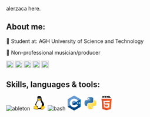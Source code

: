 alerzaca here.

## About me:

:book: Student at: AGH University of Science and Technology

:musical_keyboard: Non-professional musician/producer

<img src="https://vectorflags.s3.amazonaws.com/flags/org-lgbt-button-01.png" width="20" height="20"/> <img src="https://vectorflags.s3.amazonaws.com/flags/pl-button-01.png" width="20" height="20" />  <img src="https://vectorflags.s3.amazonaws.com/flags/uk-button-01.png" width="20" height="20" />  <img src="https://vectorflags.s3.amazonaws.com/flags/ru-button-01.png" width="20" height="20" />  <img src="https://vectorflags.s3.amazonaws.com/flags/es-button-01.png" width="20" height="20"/>

## Skills, languages & tools:

<img src="https://upload.wikimedia.org/wikipedia/commons/b/bf/Ableton_Live_logo.png" alt="ableton" width="40" height="40"/> <img src="https://raw.githubusercontent.com/devicons/devicon/master/icons/linux/linux-original.svg" alt="linux" width="40" height="40"/> <img src="https://www.vectorlogo.zone/logos/gnu_bash/gnu_bash-icon.svg" alt="bash" width="40" height="40"/> <img src="https://raw.githubusercontent.com/devicons/devicon/master/icons/cplusplus/cplusplus-original.svg" alt="cplusplus" width="40" height="40"/> <img src="https://raw.githubusercontent.com/devicons/devicon/master/icons/python/python-original.svg" alt="python" width="40" height="40"/> <img src="https://raw.githubusercontent.com/devicons/devicon/master/icons/html5/html5-original-wordmark.svg" alt="html5" width="40" height="40"/>
